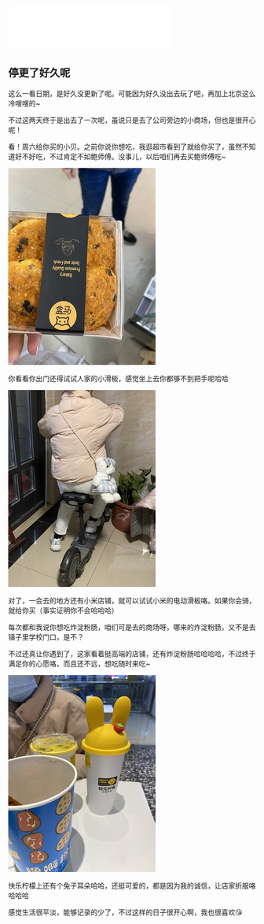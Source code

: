 <iframe frameborder="no" border="0" marginwidth="0" marginheight="0" width=330 height=86 src="//music.163.com/outchain/player?type=2&id=4873340&auto=1&height=66"></iframe>

## 停更了好久呢

这么一看日期，是好久没更新了呢。可能因为好久没出去玩了吧，再加上北京这么冷嗖嗖的~

不过这两天终于是出去了一次呢，虽说只是去了公司旁边的小商场，但也是很开心呢！

看！周六给你买的小贝。之前你说你想吃，我逛超市看到了就给你买了，虽然不知道好不好吃，不过肯定不如鲍师傅。没事儿，以后咱们再去买鲍师傅吃~

![](./pics/20211213235631.jpg)

你看看你出门还得试试人家的小滑板，感觉坐上去你都够不到把手呢哈哈

![](./pics/20211213235643.jpg)

对了，一会去的地方还有小米店铺，就可以试试小米的电动滑板咯。如果你会骑，就给你买（事实证明你不会哈哈哈）

每次都和我说你想吃炸淀粉肠，咱们可是去的商场呀，哪来的炸淀粉肠，又不是去镇子里学校门口，是不？

不过还真让你遇到了，这家看着挺高端的店铺，还有炸淀粉肠哈哈哈哈，不过终于满足你的心愿咯，而且还不远，想吃随时来吃~

![](./pics/20211213235650.jpg)

快乐柠檬上还有个兔子耳朵哈哈，还挺可爱的，都是因为我的诚信，让店家折服咯哈哈哈

感觉生活很平淡，能够记录的少了，不过这样的日子很开心啊，我也很喜欢😘